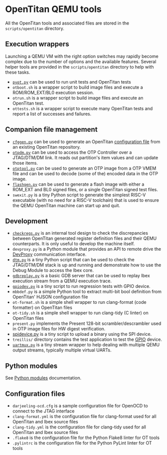 # OpenTitan QEMU tools

All the OpenTitan tools and associated files are stored in the `scripts/opentitan` directory.

## Execution wrappers

Launching a QEMU VM with the right option switches may rapidly become complex due to the number
of options and the available features. Several helper tools are provided in the `scripts/opentitan`
directory to help with these tasks.

* [`pyot.py`](pyot.md) can be used to run unit tests and OpenTitan tests
* `otboot.sh` is a wrapper script to build image files and execute a ROM/ROM_EXT/BL0 execution
  session.
* `otrun.sh` is a wrapper script to build image files and execute an OpenTitan test.
* `ottests.sh` is a wrapper script to execute many OpenTitan tests and report a list of successes
   and failures.

## Companion file management

* [`cfggen.py`](cfggen.md) can be used to generate an OpenTitan [configuration file](otcfg.md) from
  an existing OpenTitan repository.
* [`otpdm.py`](otpdm.md) can be used to access the OTP Controller over a JTAG/DTM/DM link. It reads
  out partition's item values and can update those items.
* [`otptool.py`](otptool.md) can be used to generate an OTP image from a OTP VMEM file and can be
  used to decode (some of the) encoded data in the OTP image.
* [`flashgen.py`](flashgen.md) can be used to generate a flash image with either a ROM_EXT and BL0
  signed files, or a single OpenTitan signed test files.
* `swexit.py` is a tiny Python script to generate the simplest RISC-V executable (with no need for
  a RISC-V toolchain) that is used to ensure the QEMU OpenTitan machine can start up and quit.

## Development

* [`checkregs.py`](checkregs.md) is an internal tool design to check the discrepancies between
   OpenTitan generated register definition files and their QEMU counterparts. It is only useful to
   develop the machine itself.
* `devproxy.py` is a Python module that provides an API to remote drive the [DevProxy](devproxy.md)
  communication interface.
* [`dtm.py`](dtm.md) is a tiny Python script that can be used to check the JTAG/DTM/DM stack is
  up and running and demonstrate how to use the Debug Module to access the Ibex core.
* [`gdbreplay.py`](gdbreplay.md) is a basic GDB server that can be used to replay Ibex execution
  stream from a QEMU execution trace.
* [`gpiodev.py`](gpiodev.md) is a tiny script to run regression tests with GPIO device.
* `mbbdef.py` is a simple Python tool to extract multi-bit bool definition from OpenTitan' HJSON
  configuration file
* `ot-format.sh` is a simple shell wrapper to run clang-format (code formatter) on OpenTitan files
* `ot-tidy.sh` is a simple shell wrapper to run clang-tidy (C linter) on OpenTitan files
* `present.py` implements the Present 128-bit scrambler/descrambler used in OTP image files for
  HW digest verification.
* [spidevice.py](spidevice.md) is a tiny script to upload a binary using the SPI device.
* `treillis/` directory contains the test application to test the [GPIO](gpio.md) device.
* [`uartmux.py`](uartmux.md) is a tiny stream wrapper to help dealing with multiple QEMU output
  streams, typically multiple virtual UARTs.

## Python modules

See [Python modules](pymod.md) documentation.

## Configuration files

* `darjeeling-ocd.cfg` is a sample configuration file for OpenOCD to connect to the JTAG interface
* `clang-format.yml` is the configuration file for clang-format used for all OpenTitan and Ibex
  source files
* `clang-tidy.yml` is the configuration file for clang-tidy used for all OpenTitan and Ibex source
  files
* `.flake8` is the configuration file for the Python Flake8 linter for OT tools
* `.pylintrc` is the configuration file for the Python PyLint linter for OT tools
